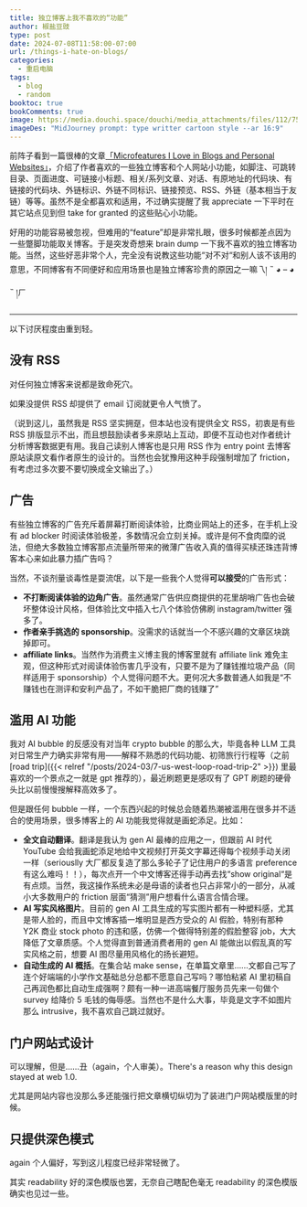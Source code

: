 ```yaml
---
title: 独立博客上我不喜欢的“功能”
author: 椒盐豆豉
type: post
date: 2024-07-08T11:58:00-07:00
url: /things-i-hate-on-blogs/
categories:
  - 重启电脑
tags:
  - blog
  - random
booktoc: true
bookComments: true
image: https://media.douchi.space/douchi/media_attachments/files/112/752/308/652/174/823/original/782f1cc5175907fe.png
imageDes: "MidJourney prompt: type writter cartoon style --ar 16:9"
---
```


前阵子看到一篇很棒的文章[「Microfeatures I Love in Blogs and Personal Websites」](https://danilafe.com/blog/blog_microfeatures/?utm_source=blog.douchi.space)，介绍了作者喜欢的一些独立博客和个人网站小功能，如脚注、可跳转目录、页面进度、可链接小标题、相关/系列文章、对话、有原地址的代码块、有链接的代码块、外链标识、外链不同标识、链接预览、RSS、外链（基本相当于友链）等等。虽然不是全都喜欢和适用，不过确实提醒了我 appreciate 一下平时在其它站点见到但 take for granted 的这些贴心小功能。

好用的功能容易被忽视，但难用的“feature”却是非常扎眼，很多时候都差点因为一些蹩脚功能取关博客。于是突发奇想来 brain dump 一下我不喜欢的独立博客功能。当然，这些好恶非常个人，完全没有说教这些功能“对不对“和别人该不该用的意思，不同博客有不同便好和应用场景也是独立博客珍贵的原因之一嘛乁། ˵ ◕ – ◕ ˵ །ㄏ

---

以下讨厌程度由重到轻。

## 没有 RSS
对任何独立博客来说都是致命死穴。

如果没提供 RSS 却提供了 email 订阅就更令人气愤了。

（说到这儿，虽然我是 RSS 坚实拥趸，但本站也没有提供全文 RSS，初衷是有些 RSS 排版显示不出，而且想鼓励读者多来原站上互动，即便不互动也对作者统计分析博客数据更有用。我自己读别人博客也是只用 RSS 作为 entry point 去博客原站读原文看作者原生的设计的。当然也会犹豫用这种手段强制增加了 friction，有考虑过多次要不要切换成全文输出了。）

## 广告
有些独立博客的广告充斥着屏幕打断阅读体验，比商业网站上的还多，在手机上没有 ad blocker 时阅读体验极差，多数情况会立刻关掉。或许是何不食肉糜的说法，但绝大多数独立博客那点流量所带来的微薄广告收入真的值得买椟还珠违背博客本心来如此暴力插广告吗？

当然，不谈剂量谈毒性是耍流氓，以下是一些我个人觉得**可以接受**的广告形式：
- **不打断阅读体验的边角广告**。虽然通常广告供应商提供的花里胡哨广告也会破坏整体设计风格，但体验比文中插入七八个体验仿佛刷 instagram/twitter 强多了。
- **作者亲手挑选的 sponsorship**。没需求的话就当一个不感兴趣的文章区块跳掉即可。
- **affiliate links**。当然作为消费主义博主我的博客里就有 affiliate link 难免主观，但这种形式对阅读体验伤害几乎没有，只要不是为了赚钱推垃圾产品（同样适用于 sponsorship）个人觉得问题不大。更何况大多数普通人如我是“不赚钱也在测评和安利产品了，不如干脆把厂商的钱赚了”

## 滥用 AI 功能
我对 AI bubble 的反感没有对当年 crypto bubble 的那么大，毕竟各种 LLM 工具对日常生产力确实非常有用——解释不熟悉的代码功能、初筛旅行行程等（之前 [road trip]({{< relref "/posts/2024-03/7-us-west-loop-road-trip-2" >}}) 里最喜欢的一个景点之一就是 gpt 推荐的），最近刷题更是感叹有了 GPT 刷题的硬骨头比以前慢慢搜解释高效多了。

但是跟任何 bubble 一样，一个东西兴起的时候总会随着热潮被滥用在很多并不适合的使用场景，很多博客上的 AI 功能我觉得就是画蛇添足。比如：
- **全文自动翻译**。翻译是我认为 gen AI 最棒的应用之一，但跟前 AI 时代 YouTube 会给我画蛇添足地给中文视频打开英文字幕还得每个视频手动关闭一样（seriouslly 大厂都反复造了那么多轮子了记住用户的多语言 preference 有这么难吗！！），每次点开一个中文博客还得手动再去找“show original“是有点烦。当然，我这操作系统未必是母语的读者也只占非常小的一部分，从减小大多数用户的 friction 层面“猜测”用户想看什么语言合情合理。
- **AI 写实风格图片**。目前的 gen AI 工具生成的写实图片都有一种塑料感，尤其是带人脸的，而且中文博客插一堆明显是西方受众的 AI 假脸，特别有那种 Y2K 商业 stock photo 的违和感，仿佛一个做得特别差的假脸整容 job，大大降低了文章质感。个人觉得直到普通消费者用的 gen AI 能做出以假乱真的写实风格之前，想要 AI 图尽量用风格化的扬长避短。
- **自动生成的 AI 概括**。在集合站 make sense，在单篇文章里……文都自己写了连个好端端的小学作文基础总分总都不愿意自己写吗？哪怕粘紧 AI 里初稿自己再润色都比自动生成强啊？颇有一种一进高端餐厅服务员先来一句做个 survey 给降价 5 毛钱的侮辱感。当然也不是什么大事，毕竟是文字不如图片那么 intrusive，我不喜欢自己跳过就好。

## 门户网站式设计
可以理解，但是……丑（again，个人审美）。There's a reason why this design stayed at web 1.0.

尤其是网站内容也没那么多还能强行把文章横切纵切为了装进门户网站模版里的时候。

## 只提供深色模式
again 个人偏好，写到这儿程度已经非常轻微了。

其实 readability 好的深色模版也罢，无奈自己瞎配色毫无 readability 的深色模版确实也见过一些。
